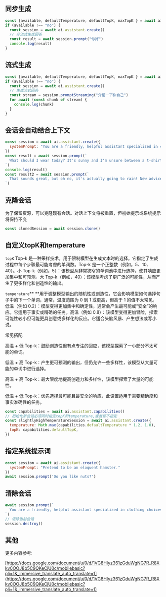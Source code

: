 ## 同步生成
```javascript
const {available, defaultTemperature, defaultTopK, maxTopK } = await ai.assistant.capabilities()
if (available !== "no") {
  const session = await ai.assistant.create()
  // 非流式生成回答
  const result = await session.prompt("你好")
  console.log(result)
}
```

## 流式生成
```javascript
const {available, defaultTemperature, defaultTopK, maxTopK } = await ai.assistant.capabilities()
if (available !== "no") {
  const session = await ai.assistant.create()
  // 生成流式回答
  const stream = session.promptStreaming("介绍一下你自己")
  for await (const chunk of stream) {
    console.log(chunk)
  }
}
```

## 会话会自动结合上下文
```javascript
const session = await ai.assistant.create({
  systemPrompt: "You are a friendly, helpful assistant specialized in clothing choices."
})
const result = await session.prompt(`
  What should I wear today? It's sunny and I'm unsure between a t-shirt and a polo.
`)
console.log(result)
const result2 = await session.prompt(`
  That sounds great, but oh no, it's actually going to rain! New advice??
`)
```

## 克隆会话
为了保留资源，可以克隆现有会话。对话上下文将被重置，但初始提示或系统提示将保持不变

```javascript
const clonedSession = await session.clone()
```

## 自定义topK和temperature
`topK` Top-k 是一种采样技术，用于限制模型在生成文本时的选择。它指定了生成过程中每个步骤最可能考虑的单词数。Top-k 是一个正整数（例如，5、10、40）。小 Top-k（例如，5）：该模型从非常狭窄的单词池中进行选择，使其响应更加集中和可预测。大 Top-k（例如，40）：该模型考虑了更广泛的可能性，从而产生了更多样化和创造性的输出。

  

`temperature`** **用于调整模型输出的随机性或创造性，它会影响模型如何选择句子中的下一个单词，通常，温度范围为 0 到 1 或更高，但高于 1 的值不太常见，低温（例如 0.2）：模型变得更加集中和确定性，通常会产生最可能或“安全”的响应。它适用于事实或精确的任务。高温（例如 0.8）：该模型变得更加冒险，探索可能性较小但可能更具创意或多样化的反应。它适合头脑风暴、产生想法或写小说。 



常见搭配

高温 + 低 Top-k：鼓励创造性但有点专注的回应，该模型探索了一小部分不太可能的单词。 

低温 + 高 Top-k：产生更可预测的输出，但仍允许一些多样性，该模型从大量可能的单词中进行选择。  

高温 + 高 Top-k：最大限度地提高创造力和多样性，该模型探索了大量的可能性。  

低温 + 低 Top-k：优先选择最可能且最安全的响应，此设置适用于需要精确度和事实准确性的任务。   

```javascript
const capabilities = await ai.assistant.capabilities()
// 初始化新会话必须同时指定topK和temperature,或者都不指定
const slightlyHighTemperatureSession = await ai.assistant.create({
  temperature: Math.max(capabilities.defaultTemperature * 1.2, 1.0),
  topK: capabilities.defaultTopK,
})
```

## 指定系统提示词
```javascript
const session = await ai.assistant.create({
  systemPrompt: "Pretend to be an eloquent hamster."
})
await session.prompt('Do you like nuts?')
```

## 清除会话
```javascript
await session.prompt(`
  You are a friendly, helpful assistant specialized in clothing choices.
`)
// 清除当前会话
session.destroy()
```

## 其他
更多内容参考:

[https://docs.google.com/document/u/0/d/1VG8HIyz361zGduWgNG7R_R8Xkv0OOJ8b5C9QKeCjU0c/mobilebasic?pli=1&_immersive_translate_auto_translate=1](https://docs.google.com/document/u/0/d/1VG8HIyz361zGduWgNG7R_R8Xkv0OOJ8b5C9QKeCjU0c/mobilebasic?pli=1&_immersive_translate_auto_translate=1)

